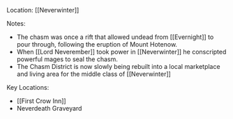 Location: [[Neverwinter]]

Notes: 
- The chasm was once a rift that allowed undead from [[Evernight]] to pour through, following the eruption of Mount Hotenow.
- When [[Lord Neverember]] took power in [[Neverwinter]] he conscripted powerful mages to seal the chasm. 
- The Chasm District is now slowly being rebuilt into a local marketplace and living area for the middle class of [[Neverwinter]]

Key Locations:
- [[First Crow Inn]]
- Neverdeath Graveyard